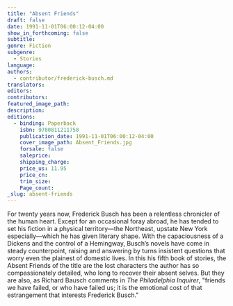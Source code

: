 ```yaml
---
title: "Absent Friends"
draft: false
date: 1991-11-01T06:00:12-04:00
show_in_forthcoming: false
subtitle:
genre: Fiction
subgenre:
  - Stories
language:
authors:
  - contributor/frederick-busch.md
translators:
editors:
contributors:
featured_image_path:
description:
editions:
  - binding: Paperback
    isbn: 9780811211758
    publication_date: 1991-11-01T06:00:12-04:00
    cover_image_path: Absent_Friends.jpg
    forsale: false
    saleprice:
    shipping_charge:
    price_us: 11.95
    price_cn:
    trim_size:
    Page_count:
_slug: absent-friends
---
```


For twenty years now, Frederick Busch has been a relentless chronicler of the human heart. Except for an occasional foray abroad, he has tended to set his fiction in a physical territory––the Northeast, upstate New York especially––which he has given literary shape. With the capaciousness of a Dickens and the control of a Hemingway, Busch’s novels have come in steady counterpoint, raising and answering by turns insistent questions that worry even the plainest of domestic lives. In this his fifth book of stories, the Absent Friends of the title are the lost characters the author has so compassionately detailed, who long to recover their absent selves. But they are also, as Richard Bausch comments in _The Philadelphia Inquirer_, "friends we have failed, or who have failed us; it is the emotional cost of that estrangement that interests Frederick Busch."


